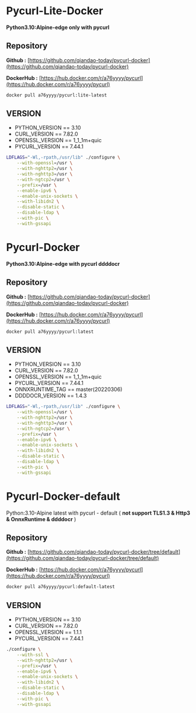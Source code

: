 # **Pycurl-Lite-Docker**

**Python3.10:Alpine-edge only with pycurl**

## **Repository**

**Github :** [https://github.com/qiandao-today/pycurl-docker](https://github.com/qiandao-today/pycurl-docker)

**DockerHub :** [https://hub.docker.com/r/a76yyyy/pycurl](https://hub.docker.com/r/a76yyyy/pycurl)

```bash
docker pull a76yyyy/pycurl:lite-latest
```

## **VERSION**

- PYTHON_VERSION == 3.10
- CURL_VERSION == 7.82.0
- OPENSSL_VERSION == 1_1_1m+quic
- PYCURL_VERSION == 7.44.1

```bash
LDFLAGS="-Wl,-rpath,/usr/lib" ./configure \
    --with-openssl=/usr \
    --with-nghttp2=/usr \
    --with-nghttp3=/usr \
    --with-ngtcp2=/usr \
    --prefix=/usr \
    --enable-ipv6 \
    --enable-unix-sockets \
    --with-libidn2 \
    --disable-static \
    --disable-ldap \
    --with-pic \
    --with-gssapi
```

# **Pycurl-Docker**

**Python3.10:Alpine-edge with pycurl ddddocr**

## **Repository**

**Github :** [https://github.com/qiandao-today/pycurl-docker](https://github.com/qiandao-today/pycurl-docker)

**DockerHub :** [https://hub.docker.com/r/a76yyyy/pycurl](https://hub.docker.com/r/a76yyyy/pycurl)

```bash
docker pull a76yyyy/pycurl:latest
```

## **VERSION**

- PYTHON_VERSION == 3.10
- CURL_VERSION == 7.82.0
- OPENSSL_VERSION == 1_1_1m+quic
- PYCURL_VERSION == 7.44.1
- ONNXRUNTIME_TAG == master(20220306)
- DDDDOCR_VERSION == 1.4.3

```bash
LDFLAGS="-Wl,-rpath,/usr/lib" ./configure \
    --with-openssl=/usr \
    --with-nghttp2=/usr \
    --with-nghttp3=/usr \
    --with-ngtcp2=/usr \
    --prefix=/usr \
    --enable-ipv6 \
    --enable-unix-sockets \
    --with-libidn2 \
    --disable-static \
    --disable-ldap \
    --with-pic \
    --with-gssapi
```

# **Pycurl-Docker-default**

Python:3.10-Alpine latest with pycurl - default ( **not support TLS1.3 & Http3 & OnnxRuntime & ddddocr** )

## **Repository**

**Github :** [https://github.com/qiandao-today/pycurl-docker/tree/default](https://github.com/qiandao-today/pycurl-docker/tree/default)

**DockerHub :** [https://hub.docker.com/r/a76yyyy/pycurl](https://hub.docker.com/r/a76yyyy/pycurl)

```bash
docker pull a76yyyy/pycurl:default-latest
```

## **VERSION**

- PYTHON_VERSION == 3.10
- CURL_VERSION == 7.82.0
- OPENSSL_VERSION == 1.1.1
- PYCURL_VERSION == 7.44.1

```bash
./configure \
    --with-ssl \
    --with-nghttp2=/usr \
    --prefix=/usr \
    --enable-ipv6 \
    --enable-unix-sockets \
    --with-libidn2 \
    --disable-static \
    --disable-ldap \
    --with-pic \
    --with-gssapi
```
